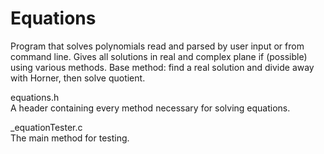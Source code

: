 # Equations
Program that solves polynomials read and parsed by user input or from command line.
Gives all solutions in real and complex plane if (possible) using various methods.
Base method: find a real solution and divide away with Horner, then solve quotient.

equations.h   
A header containing every method necessary for solving equations.

_equationTester.c   
The  main method for testing.
